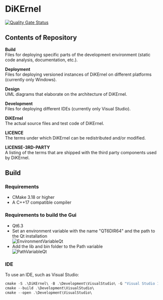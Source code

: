 # DiKErnel
[![Quality Gate Status](https://sonarcloud.io/api/project_badges/measure?project=Deltares_DiKErnel&metric=alert_status)](https://sonarcloud.io/summary/new_code?id=Deltares_DiKErnel)

## Contents of Repository

**Build**\
Files for deploying specific parts of the development environment (static code analysis, documentation, etc.).

**Deployment**\
Files for deploying versioned instances of DiKErnel on different platforms (currently only Windows).

**Design**\
UML diagrams that elaborate on the architecture of DiKErnel.

**Development**\
Files for deploying different IDEs (currently only Visual Studio).

**DiKErnel**\
The actual source files and test code of DiKErnel.

**LICENCE**\
The terms under which DiKErnel can be redistributed and/or modified.

**LICENSE-3RD-PARTY**\
A listing of the terms that are shipped with the third party components used by DiKErnel.

## Build

### Requirements
- CMake 3.18 or higher
- A C++17 compatible compiler

### Requirements to build the Gui
- Qt6.3
- Set an environment variable with the name "QT6DIR64" and the path to the Qt installation\
![EnvironmentVariableQt](https://user-images.githubusercontent.com/5822688/172304265-6e3120aa-2d8e-4805-9e9b-506f59bb4ea4.png)
- Add the lib and bin folder to the Path variable\
![PathVariableQt](https://user-images.githubusercontent.com/5822688/172304423-d277c0ac-366f-4e4b-9d95-672e8731446a.png)

### IDE
To use an IDE, such as Visual Studio:

```powershell
cmake -S .\DiKErnel\ -B .\Development\VisualStudio\ -G "Visual Studio 17 2022" -A x64
cmake --build .\Development\VisualStudio\
cmake --open .\Development\VisualStudio\
```

